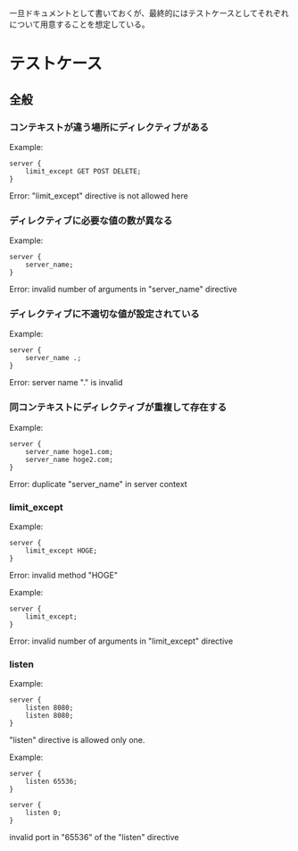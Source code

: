 一旦ドキュメントとして書いておくが、最終的にはテストケースとしてそれぞれについて用意することを想定している。

# テストケース

## 全般

### コンテキストが違う場所にディレクティブがある

Example:

```
server {
    limit_except GET POST DELETE;
}
```

Error:
"limit_except" directive is not allowed here

### ディレクティブに必要な値の数が異なる

Example:

```
server {
    server_name;
}
```

Error:
invalid number of arguments in "server_name" directive

### ディレクティブに不適切な値が設定されている

Example:

```
server {
    server_name .;
}
```

Error:
server name "." is invalid

### 同コンテキストにディレクティブが重複して存在する

Example:

```
server {
    server_name hoge1.com;
    server_name hoge2.com;
}
```

Error:
duplicate "server_name" in server context

### limit_except

Example:

```
server {
    limit_except HOGE;
}
```

Error:
invalid method "HOGE"

Example:

```
server {
    limit_except;
}
```

Error:
invalid number of arguments in "limit_except" directive

### listen

Example:

```
server {
	listen 8080;
	listen 8080;
}
```

"listen" directive is allowed only one.

Example:

```
server {
	listen 65536;
}

server {
	listen 0;
}
```

invalid port in "65536" of the "listen" directive
